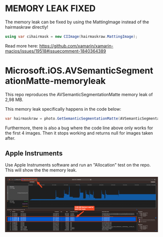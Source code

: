 # MEMORY LEAK FIXED

The memory leak can be fixed by using the MattingImage instead of the hairmaskraw directly!

```csharp
using var cihairmask = new CIImage(hairmaskraw.MattingImage);
```

Read more here: https://github.com/xamarin/xamarin-macios/issues/19518#issuecomment-1840364389

# Microsoft.iOS.AVSemanticSegmentationMatte-memoryleak

This repo reproduces the AVSemanticSegmentationMatte memory leak of 2,98 MB.

This memory leak specifically happens in the code below:

```csharp
var hairmaskraw = photo.GetSemanticSegmentationMatte(AVSemanticSegmentationMatteType.Hair);
```

Furthermore, there is also a bug where the code line above only works for the first 4 images. Then it stops working and returns null for images taken after.

## Apple Instruments

Use Apple Instruments software and run an "Allocation" test on the repo. This will show the the memory leak.

![Instruments with 4 memory leaks](/Images/InstrumentsMemoryLeakHairMask.png)